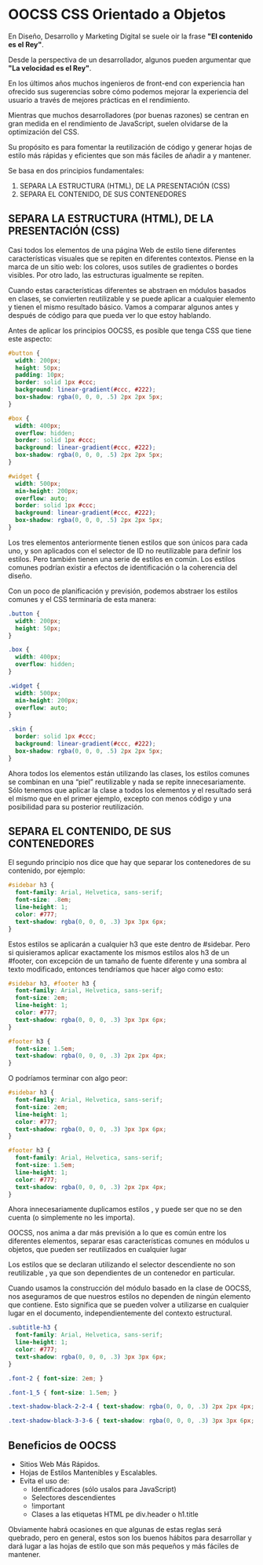 # OOCSS CSS Orientado a Objetos

En Diseño, Desarrollo y Marketing Digital se suele oir la frase **"El contenido es el Rey"**.

Desde la perspectiva de un desarrollador, algunos pueden argumentar que **"La velocidad es el Rey"**.

En los últimos años muchos ingenieros de front-end con experiencia han ofrecido sus sugerencias sobre cómo podemos mejorar la experiencia del usuario a través de mejores prácticas en el rendimiento.

Mientras que muchos desarrolladores (por buenas razones) se centran en gran medida en el rendimiento de JavaScript, suelen olvidarse de la optimización del CSS.

Su propósito es para fomentar la reutilización de código y generar hojas de estilo más rápidas y eficientes que son más fáciles de añadir a y mantener.

Se basa en dos principios fundamentales:

1. SEPARA LA ESTRUCTURA (HTML), DE LA PRESENTACIÓN (CSS)
1. SEPARA EL CONTENIDO, DE SUS CONTENEDORES

## SEPARA LA ESTRUCTURA (HTML), DE LA PRESENTACIÓN (CSS)

Casi todos los elementos de una página Web de estilo tiene diferentes características visuales que se repiten en diferentes contextos. Piense en la marca de un sitio web: los colores, usos sutiles de gradientes o bordes visibles. Por otro lado, las estructuras igualmente se repiten.

Cuando estas características diferentes se abstraen en módulos basados en clases, se convierten reutilizable y se puede aplicar a cualquier elemento y tienen el mismo resultado básico. Vamos a comparar algunos antes y después de código para que pueda ver lo que estoy hablando.

Antes de aplicar los principios OOCSS, es posible que tenga CSS que tiene este aspecto:

```css
#button {
  width: 200px;
  height: 50px;
  padding: 10px;
  border: solid 1px #ccc;
  background: linear-gradient(#ccc, #222);
  box-shadow: rgba(0, 0, 0, .5) 2px 2px 5px;
}

#box {
  width: 400px;
  overflow: hidden;
  border: solid 1px #ccc;
  background: linear-gradient(#ccc, #222);
  box-shadow: rgba(0, 0, 0, .5) 2px 2px 5px;
}

#widget {
  width: 500px;
  min-height: 200px;
  overflow: auto;
  border: solid 1px #ccc;
  background: linear-gradient(#ccc, #222);
  box-shadow: rgba(0, 0, 0, .5) 2px 2px 5px;
}
```

Los tres elementos anteriormente tienen estilos que son únicos para cada uno, y son aplicados con el selector de ID no reutilizable para definir los estilos. Pero también tienen una serie de estilos en común. Los estilos comunes podrían existir a efectos de identificación o la coherencia del diseño.

Con un poco de planificación y previsión, podemos abstraer los estilos comunes y el CSS terminaría de esta manera:

```css
.button {
  width: 200px;
  height: 50px;
}

.box {
  width: 400px;
  overflow: hidden;
}

.widget {
  width: 500px;
  min-height: 200px;
  overflow: auto;
}

.skin {
  border: solid 1px #ccc;
  background: linear-gradient(#ccc, #222);
  box-shadow: rgba(0, 0, 0, .5) 2px 2px 5px;
}
```

Ahora todos los elementos están utilizando las clases, los estilos comunes se combinan en una “piel” reutilizable y nada se repite innecesariamente. Sólo tenemos que aplicar la clase a todos los elementos y el resultado será el mismo que en el primer ejemplo, excepto con menos código y una posibilidad para su posterior reutilización.

## SEPARA EL CONTENIDO, DE SUS CONTENEDORES

El segundo principio nos dice que hay que separar los contenedores de su contenido, por ejemplo:

```css
#sidebar h3 {
  font-family: Arial, Helvetica, sans-serif;
  font-size: .8em;
  line-height: 1;
  color: #777;
  text-shadow: rgba(0, 0, 0, .3) 3px 3px 6px;
}
```

Estos estilos se aplicarán a cualquier h3 que este dentro de #sidebar. Pero si quisieramos aplicar exactamente los mismos estilos alos h3 de un #footer, con excepción de un tamaño de fuente diferente y una sombra al texto modificado, entonces tendríamos que hacer algo como esto:

```css
#sidebar h3, #footer h3 {
  font-family: Arial, Helvetica, sans-serif;
  font-size: 2em;
  line-height: 1;
  color: #777;
  text-shadow: rgba(0, 0, 0, .3) 3px 3px 6px;
}

#footer h3 {
  font-size: 1.5em;
  text-shadow: rgba(0, 0, 0, .3) 2px 2px 4px;
}
```

O podríamos terminar con algo peor:

```css
#sidebar h3 {
  font-family: Arial, Helvetica, sans-serif;
  font-size: 2em;
  line-height: 1;
  color: #777;
  text-shadow: rgba(0, 0, 0, .3) 3px 3px 6px;
}

#footer h3 {
  font-family: Arial, Helvetica, sans-serif;
  font-size: 1.5em;
  line-height: 1;
  color: #777;
  text-shadow: rgba(0, 0, 0, .3) 2px 2px 4px;
}
```

Ahora innecesariamente duplicamos estilos , y puede ser que no se den cuenta (o simplemente no les importa).

OOCSS, nos anima a dar más previsión a lo que es común entre los diferentes elementos, separar esas características comunes en módulos u objetos, que pueden ser reutilizados en cualquier lugar

Los estilos que se declaran utilizando el selector descendiente no son reutilizable , ya que son dependientes de un contenedor en particular.

Cuando usamos la construcción del módulo basado en la clase de OOCSS, nos aseguramos de que nuestros estilos no dependen de ningún elemento que contiene. Esto significa que se pueden volver a utilizarse en cualquier lugar en el documento, independientemente del contexto estructural.

```css
.subtitle-h3 {
  font-family: Arial, Helvetica, sans-serif;
  line-height: 1;
  color: #777;
  text-shadow: rgba(0, 0, 0, .3) 3px 3px 6px;
}

.font-2 { font-size: 2em; }

.font-1_5 { font-size: 1.5em; }

.text-shadow-black-2-2-4 { text-shadow: rgba(0, 0, 0, .3) 2px 2px 4px; }

.text-shadow-black-3-3-6 { text-shadow: rgba(0, 0, 0, .3) 3px 3px 6px; }
```

## Beneficios de OOCSS

* Sitios Web Más Rápidos.
* Hojas de Estilos Mantenibles y Escalables.
* Evita el uso de:
  * Identificadores (sólo usalos para JavaScript)
  * Selectores descendientes
  * !important
  * Clases a las etiquetas HTML pe div.header o h1.title

Obviamente habrá ocasiones en que algunas de estas reglas será quebrado, pero en general, estos son los buenos hábitos para desarrollar y dará lugar a las hojas de estilo que son más pequeños y más fáciles de mantener.